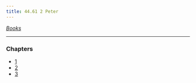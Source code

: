 ```yaml
---
title: 44.61 2 Peter
---
```

  
*[Books](../_index.md)*  
  
---  
  
### Chapters  
- [1](./2%20Peter%201.md)  
- [2](./2%20Peter%202.md)  
- [3](./2%20Peter%203.md)  
